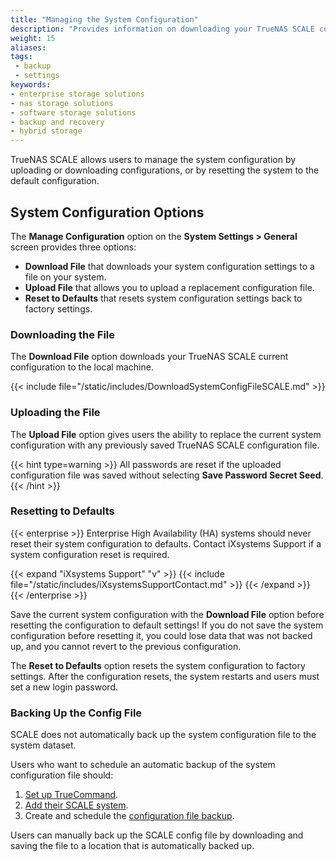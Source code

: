 ```yaml
---
title: "Managing the System Configuration"
description: "Provides information on downloading your TrueNAS SCALE configuration to back up system settings, uploading a new configuration file, and resetting back to default settings."
weight: 15
aliases:
tags:
 - backup
 - settings
keywords:
- enterprise storage solutions
- nas storage solutions
- software storage solutions
- backup and recovery
- hybrid storage
---
```


TrueNAS SCALE allows users to manage the system configuration by uploading or downloading configurations, or by resetting the system to the default configuration. 

## System Configuration Options
The **Manage Configuration** option on the **System Settings > General** screen provides three options:

* **Download File** that downloads your system configuration settings to a file on your system.
* **Upload File** that allows you to upload a replacement configuration file.
* **Reset to Defaults** that resets system configuration settings back to factory settings.

### Downloading the File
The **Download File** option downloads your TrueNAS SCALE current configuration to the local machine.

{{< include file="/static/includes/DownloadSystemConfigFileSCALE.md" >}}

### Uploading the File
The **Upload File** option gives users the ability to replace the current system configuration with any previously saved TrueNAS SCALE configuration file.

{{< hint type=warning >}}
All passwords are reset if the uploaded configuration file was saved without selecting **Save Password Secret Seed**.
{{< /hint >}}

### Resetting to Defaults

{{< enterprise >}}
Enterprise High Availability (HA) systems should never reset their system configuration to defaults.
Contact iXsystems Support if a system configuration reset is required.

{{< expand "iXsystems Support" "v" >}}
{{< include file="/static/includes/iXsystemsSupportContact.md" >}}
{{< /expand >}}
{{< /enterprise >}}

Save the current system configuration with the **Download File** option before resetting the configuration to default settings!
If you do not save the system configuration before resetting it, you could lose data that was not backed up, and you cannot revert to the previous configuration.

The **Reset to Defaults** option resets the system configuration to factory settings.
After the configuration resets, the system restarts and users must set a new login password.

### Backing Up the Config File
SCALE does not automatically back up the system configuration file to the system dataset.

Users who want to schedule an automatic backup of the system configuration file should:
1. [Set up TrueCommand](https://www.truenas.com/docs/truecommand/tcgettingstarted/install/).
2. [Add their SCALE system](https://www.truenas.com/docs/truecommand/tcgettingstarted/connectingtruenas/).
3. Create and schedule the [configuration file backup](https://www.truenas.com/docs/truecommand/userguide/systemmanagement/truenasconfigmanage/#create-a-config-backup).

Users can manually back up the SCALE config file by downloading and saving the file to a location that is automatically backed up.
